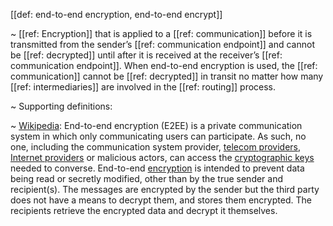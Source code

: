 [[def: end-to-end encryption, end-to-end encrypt]]

~ [[ref: Encryption]] that is applied to a [[ref: communication]] before it is transmitted from the sender’s [[ref: communication endpoint]] and cannot be [[ref: decrypted]] until after it is received at the receiver’s [[ref: communication endpoint]]. When end-to-end encryption is used, the [[ref: communication]] cannot be [[ref: decrypted]] in transit no matter how many [[ref: intermediaries]] are involved in the [[ref: routing]] process.

~ Supporting definitions:

~ [Wikipedia](https://en.wikipedia.org/wiki/End-to-end_encryption): End-to-end encryption (E2EE) is a private communication system in which only communicating users can participate. As such, no one, including the communication system provider, [telecom providers](https://en.wikipedia.org/wiki/Telecommunications_service_providers), [Internet providers](https://en.wikipedia.org/wiki/Internet_providers) or malicious actors, can access the [cryptographic keys](https://en.wikipedia.org/wiki/Key_\(cryptography\)) needed to converse. End-to-end [encryption](https://en.wikipedia.org/wiki/Encryption) is intended to prevent data being read or secretly modified, other than by the true sender and recipient(s). The messages are encrypted by the sender but the third party does not have a means to decrypt them, and stores them encrypted. The recipients retrieve the encrypted data and decrypt it themselves.
